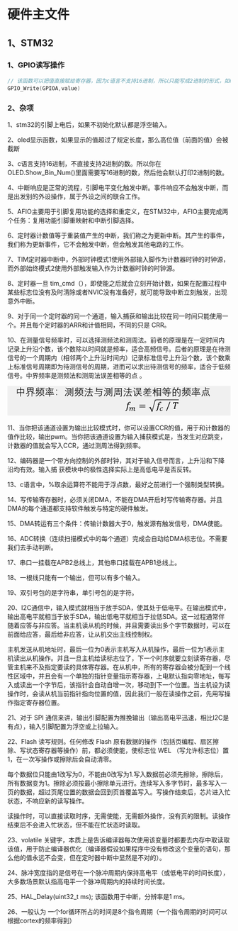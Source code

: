 # 硬件主文件

## 1、STM32

### 1、GPIO读写操作

```c
// 该函数可以把值直接赋给寄存器，因为c语言不支持16进制，所以只能写成2进制的形式，如0x0001(STM32是32位)，可以对其进行按位取反的方式 如~。
GPIO_Write(GPIOA,value) 
```

### 2、杂项

1、stm32的引脚上电后，如果不初始化默认都是浮空输入。

2、oled显示函数，如果显示的值超过了规定长度，那么高位值（前面的值）会被截断

3、c语言支持16进制，不直接支持2进制的数。所以你在 OLED.Show_Bin_Num()里面需要写16进制的数，然后他会默认打印2进制的数。

4、中断响应是正常的流程，引脚电平变化触发中断。事件响应不会触发中断，而是出发别的外设操作，属于外设之间的联合工作。

5、AFIO主要用于引脚复用功能的选择和重定义，在STM32中，AFIO主要完成两个任务：复用功能引脚重映射和中断引脚选择。

6、定时器计数值等于重装值产生的中断，我们称之为更新中断。其产生的事件，我们称为更新事件，它不会触发中断，但会触发其他电路的工作。

7、TIM定时器中断中，外部时钟模式1使用外部输入脚作为计数器时钟的时钟源，而外部始终模式2使用外部触发输入作为计数器时钟的时钟源。

8、定时器一旦  tim_cmd（），即使能之后就会立刻开始计数，如果在配置过程中某些标志位没有及时清除或者NVIC没有准备好，就可能导致中断立刻触发，出现意外中断。

9、对于同一个定时器的同一个通道，输入捕获和输出比较在同一时间只能使用一个。并且每个定时器的ARR和计值相同，不同的只是 CRR。

10、在测量信号频率时，可以选择测频法和测周法。前者的原理是在一定时间内记录上升沿个数，该个数除以时间就是频率，适合高频信号。后者的原理是在待测信号的一个周期内（相邻两个上升沿时间内）记录标准信号上升沿个数，该个数乘上标准信号周期即为待测信号的周期，进而可以求出待测信号的频率，适合于低频信号。中界频率是测频法和测周法误差相等的点 。

![](./中界频率.png)

11、当你把该通道设置为输出比较模式时，你可以设置CCR的值，用于和计数器的值作比较，输出pwm。当你把该通道设置为输入捕获模式是，当发生对应跳变，计数器的值就会写入CCR，通过测周法得到频率。

12、编码器是一个带方向控制的外部时钟，其对于输入信号而言，上升沿和下降沿均有效。输入捕    获模块中的极性选择实际上是高低电平是否反转。

13、c语言中，%取余运算符不能用于浮点数，最好之前进行一个强制类型转换。

14、写传输寄存器时，必须关闭DMA，不能在DMA开启时写传输寄存器。并且DMA的每个通道都支持软件触发与特定的硬件触发。

15、DMA转运有三个条件：传输计数器大于0，触发源有触发信号，DMA使能。

16、ADC转换（连续扫描模式中的每个通道）完成会自动给DMA标志位。不需要我们去手动判断。

17、串口一挂载在APB2总线上，其他串口挂载在APB1总线上。

18、一根线只能有一个输出，但可以有多个输入。

19、双引号包的是字符串，单引号包的是字符。

20、I2C通信中，输入模式就相当于放手SDA，使其处于低电平。在输出模式中，输出高电平就相当于放手SDA，输出低电平就相当于拉低SDA。这一过程通常伴随着应答与非应答。当主机读从机的时候，并且需要读出多个字节数据时，可以在前面给应答，最后给非应答，让从机交出主线控制权。

主机发送从机地址时，最后一位为0表示主机写入从机操作，最后一位为1表示主机读出从机操作。并且一旦主机给读标志位了，下一个时序就要立刻读寄存器，尽管主机来不及指定要读的具体寄存器。在从机中，所有的寄存器会被分配到一个线性区域中，并且会有一个单独的指针变量指示寄存器，上电默认指向零地址，每写入或读出一个字节后，该指针会自动自增一次，移动到下一个位置。当主机设为读操作时，会读从机当前指针指向位置的值，因此我们一般在读操作之前，先用写操作指定寄存器位置。

21、对于  SPI  通信来讲，输出引脚配置为推挽输出（输出高电平迅速，相比I2C是有点），输入引脚配置为浮空或上拉输入。

22、Flash 读写规则。任何修改  Flash  原有数据的操作（包括页编程、扇区擦除、写状态寄存器等操作）前，都必须使能，使标志位 WEL （写允许标志位）置1，在一次写操作或擦除后会自动清零。

每个数据位只能由1改写为0，不能由0改写为1.写入数据前必须先擦除，擦除后，所有数据变为1。擦除必须按最小擦除单元进行。连续写入多字节时，最多写入一页的数据，超过页尾位置的数据会回到页首覆盖写入。写操作结束后，芯片进入忙状态，不响应新的读写操作。

读操作时，可以直接读取时序，无需使能，无需额外操作，没有页的限制。读操作结束后不会进入忙状态，但不能在忙状态时读取。

23、volatile  关键字，本质上是告诉编译器每次使用该变量时都要去内存中取读取该值，用于防止编译器优化（编译器假设如果程序中没有修改这个变量的语句，那么他的值永远不会变，但在定时器中断中显然是不对的）。

24、脉冲宽度指的是信号在一个脉冲周期内保持高电平（或低电平的时间长度），大多数场景默认指高电平一个脉冲周期内的持续时间长度。

25、HAL_Delay(uint32_t ms); 该函数用于中断，分辨率是1  ms。

26、一般认为 一个for循环所占的时间是8个指令周期（一个指令周期的时间可以根据cortex的频率得到）
